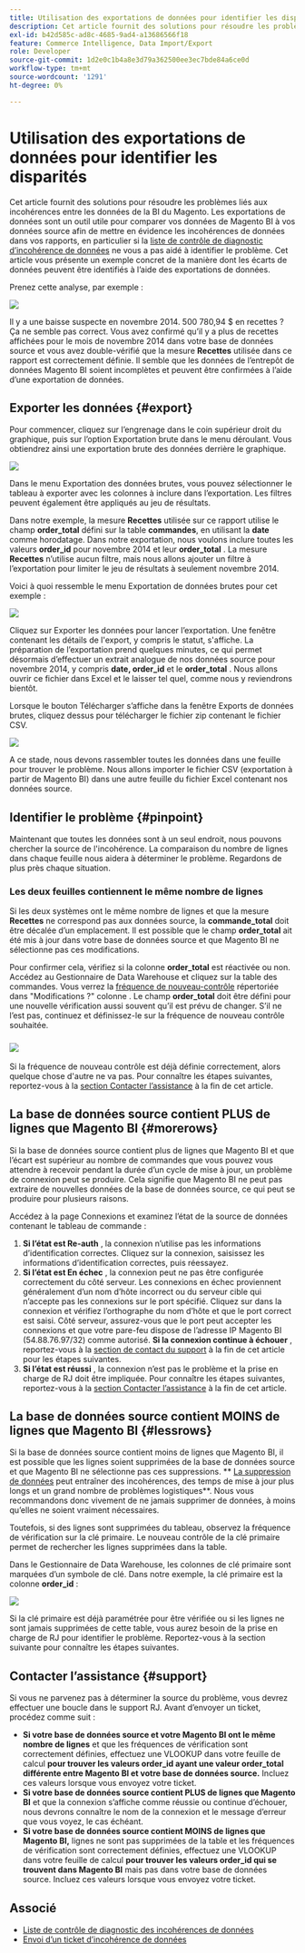 ```yaml
---
title: Utilisation des exportations de données pour identifier les disparités
description: Cet article fournit des solutions pour résoudre les problèmes liés aux incohérences entre les données de la BI du Magento. Les exportations de données constituent un outil utile pour comparer vos données de BI Magento à vos données source afin de mettre en évidence les incohérences de données dans vos rapports, en particulier si la [liste de contrôle de diagnostic de l’incohérence de données](/help/troubleshooting/miscellaneous/diagnosing-a-data-discrepancy.md) ne vous a pas aidé à identifier le problème. Cet article vous présente un exemple concret de la manière dont les écarts de données peuvent être identifiés à l’aide des exportations de données.
exl-id: b42d585c-ad8c-4685-9ad4-a13686566f18
feature: Commerce Intelligence, Data Import/Export
role: Developer
source-git-commit: 1d2e0c1b4a8e3d79a362500ee3ec7bde84a6ce0d
workflow-type: tm+mt
source-wordcount: '1291'
ht-degree: 0%

---
```


# Utilisation des exportations de données pour identifier les disparités

Cet article fournit des solutions pour résoudre les problèmes liés aux incohérences entre les données de la BI du Magento. Les exportations de données sont un outil utile pour comparer vos données de Magento BI à vos données source afin de mettre en évidence les incohérences de données dans vos rapports, en particulier si la [liste de contrôle de diagnostic d’incohérence de données](/help/troubleshooting/miscellaneous/diagnosing-a-data-discrepancy.md) ne vous a pas aidé à identifier le problème. Cet article vous présente un exemple concret de la manière dont les écarts de données peuvent être identifiés à l’aide des exportations de données.

Prenez cette analyse, par exemple :

![](assets/Exports_Discrepancies_1.png)

Il y a une baisse suspecte en novembre 2014. 500 780,94 $ en recettes ? Ça ne semble pas correct. Vous avez confirmé qu’il y a plus de recettes affichées pour le mois de novembre 2014 dans votre base de données source et vous avez double-vérifié que la mesure **Recettes** utilisée dans ce rapport est correctement définie. Il semble que les données de l’entrepôt de données Magento BI soient incomplètes et peuvent être confirmées à l’aide d’une exportation de données.

## Exporter les données {#export}

Pour commencer, cliquez sur l’engrenage dans le coin supérieur droit du graphique, puis sur l’option Exportation brute dans le menu déroulant. Vous obtiendrez ainsi une exportation brute des données derrière le graphique.

![](assets/Export_Discrepancies_5.gif)

Dans le menu Exportation des données brutes, vous pouvez sélectionner le tableau à exporter avec les colonnes à inclure dans l’exportation. Les filtres peuvent également être appliqués au jeu de résultats.

Dans notre exemple, la mesure **Recettes** utilisée sur ce rapport utilise le champ **order\_total** défini sur la table **commandes**, en utilisant la **date** comme horodatage. Dans notre exportation, nous voulons inclure toutes les valeurs **order\_id** pour novembre 2014 et leur **order\_total** . La mesure **Recettes** n’utilise aucun filtre, mais nous allons ajouter un filtre à l’exportation pour limiter le jeu de résultats à seulement novembre 2014.

Voici à quoi ressemble le menu Exportation de données brutes pour cet exemple :

![](assets/Exports_Discrepancies_2.png)

Cliquez sur Exporter les données pour lancer l’exportation. Une fenêtre contenant les détails de l&#39;export, y compris le statut, s&#39;affiche. La préparation de l’exportation prend quelques minutes, ce qui permet désormais d’effectuer un extrait analogue de nos données source pour novembre 2014, y compris **date, order\_id** et le **order\_total** . Nous allons ouvrir ce fichier dans Excel et le laisser tel quel, comme nous y reviendrons bientôt.

Lorsque le bouton Télécharger s’affiche dans la fenêtre Exports de données brutes, cliquez dessus pour télécharger le fichier zip contenant le fichier CSV.

![](assets/Export_Discrepancies_6.png)

A ce stade, nous devons rassembler toutes les données dans une feuille pour trouver le problème. Nous allons importer le fichier CSV (exportation à partir de Magento BI) dans une autre feuille du fichier Excel contenant nos données source.

## Identifier le problème {#pinpoint}

Maintenant que toutes les données sont à un seul endroit, nous pouvons chercher la source de l&#39;incohérence. La comparaison du nombre de lignes dans chaque feuille nous aidera à déterminer le problème. Regardons de plus près chaque situation.

### Les deux feuilles contiennent le même nombre de lignes

Si les deux systèmes ont le même nombre de lignes et que la mesure **Recettes** ne correspond pas aux données source, la **commande\_total** doit être décalée d’un emplacement. Il est possible que le champ **order\_total** ait été mis à jour dans votre base de données source et que Magento BI ne sélectionne pas ces modifications.

Pour confirmer cela, vérifiez si la colonne **order\_total** est réactivée ou non. Accédez au Gestionnaire de Data Warehouse et cliquez sur la table des commandes. Vous verrez la [fréquence de nouveau-contrôle](https://experienceleague.adobe.com/docs/commerce-business-intelligence/mbi/analyze/warehouse-manager/cfg-data-rechecks.html) répertoriée dans &quot;Modifications ?&quot; colonne . Le champ **order\_total** doit être défini pour une nouvelle vérification aussi souvent qu’il est prévu de changer. S’il ne l’est pas, continuez et définissez-le sur la fréquence de nouveau contrôle souhaitée.

### ![](assets/Export_Discrepancies_4.gif)

Si la fréquence de nouveau contrôle est déjà définie correctement, alors quelque chose d&#39;autre ne va pas. Pour connaître les étapes suivantes, reportez-vous à la [section Contacter l’assistance](#support) à la fin de cet article.

## La base de données source contient PLUS de lignes que Magento BI {#morerows}

Si la base de données source contient plus de lignes que Magento BI et que l’écart est supérieur au nombre de commandes que vous pouvez vous attendre à recevoir pendant la durée d’un cycle de mise à jour, un problème de connexion peut se produire. Cela signifie que Magento BI ne peut pas extraire de nouvelles données de la base de données source, ce qui peut se produire pour plusieurs raisons.

Accédez à la page Connexions et examinez l’état de la source de données contenant le tableau de commande :

1. **Si l’état est Re-auth** , la connexion n’utilise pas les informations d’identification correctes. Cliquez sur la connexion, saisissez les informations d’identification correctes, puis réessayez.
1. **Si l’état est En échec** , la connexion peut ne pas être configurée correctement du côté serveur. Les connexions en échec proviennent généralement d’un nom d’hôte incorrect ou du serveur cible qui n’accepte pas les connexions sur le port spécifié. Cliquez sur dans la connexion et vérifiez l’orthographe du nom d’hôte et que le port correct est saisi. Côté serveur, assurez-vous que le port peut accepter les connexions et que votre pare-feu dispose de l’adresse IP Magento BI (54.88.76.97/32) comme autorisé. **Si la connexion continue à échouer** , reportez-vous à la [section de contact du support](#support) à la fin de cet article pour les étapes suivantes.
1. **Si l’état est réussi** , la connexion n’est pas le problème et la prise en charge de RJ doit être impliquée. Pour connaître les étapes suivantes, reportez-vous à la [section Contacter l’assistance](#support) à la fin de cet article.

## La base de données source contient MOINS de lignes que Magento BI {#lessrows}

Si la base de données source contient moins de lignes que Magento BI, il est possible que les lignes soient supprimées de la base de données source et que Magento BI ne sélectionne pas ces suppressions. ** [La suppression de données](https://experienceleague.adobe.com/docs/commerce-business-intelligence/mbi/best-practices/data/opt-db-analysis.html) peut entraîner des incohérences, des temps de mise à jour plus longs et un grand nombre de problèmes logistiques**. Nous vous recommandons donc vivement de ne jamais supprimer de données, à moins qu’elles ne soient vraiment nécessaires.

Toutefois, si des lignes sont supprimées du tableau, observez la fréquence de vérification sur la clé primaire. Le nouveau contrôle de la clé primaire permet de rechercher les lignes supprimées dans la table.

Dans le Gestionnaire de Data Warehouse, les colonnes de clé primaire sont marquées d’un symbole de clé. Dans notre exemple, la clé primaire est la colonne **order\_id** :

![](assets/Export_Discrepancies_3.png)

Si la clé primaire est déjà paramétrée pour être vérifiée ou si les lignes ne sont jamais supprimées de cette table, vous aurez besoin de la prise en charge de RJ pour identifier le problème. Reportez-vous à la section suivante pour connaître les étapes suivantes.

## Contacter l’assistance {#support}

Si vous ne parvenez pas à déterminer la source du problème, vous devrez effectuer une boucle dans le support RJ. Avant d’envoyer un ticket, procédez comme suit :

* **Si votre base de données source et votre Magento BI ont le même nombre de lignes** et que les fréquences de vérification sont correctement définies, effectuez une VLOOKUP dans votre feuille de calcul **pour trouver les valeurs order\_id ayant une valeur order\_total différente entre Magento BI et votre base de données source.** Incluez ces valeurs lorsque vous envoyez votre ticket.
* **Si votre base de données source contient PLUS de lignes que Magento BI** et que la connexion s’affiche comme réussie ou continue d’échouer, nous devrons connaître le nom de la connexion et le message d’erreur que vous voyez, le cas échéant.
* **Si votre base de données source contient MOINS de lignes que Magento BI,** lignes ne sont pas supprimées de la table et les fréquences de vérification sont correctement définies, effectuez une VLOOKUP dans votre feuille de calcul **pour trouver les valeurs order\_id qui se trouvent dans Magento BI** mais pas dans votre base de données source. Incluez ces valeurs lorsque vous envoyez votre ticket.

## Associé

* [Liste de contrôle de diagnostic des incohérences de données](/help/troubleshooting/miscellaneous/diagnosing-a-data-discrepancy.md)
* [Envoi d’un ticket d’incohérence de données](https://support.magento.com/hc/en-us/articles/360016506472-Submitting-a-data-discrepancy-ticket)
